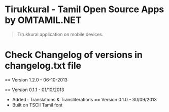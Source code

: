 # Tirukkural - Tamil Open Source Apps by OMTAMIL.NET

> Tirukkural application on mobile devices.

# Check Changelog of versions in changelog.txt file

== Version 1.2.0 - 06-10-2013

== Version 0.1.1 - 01/10/2013
- Added : Translations & Transliterations
== Version 0.1.0 - 30/09/2013
- Built on TSCII Tamil font
